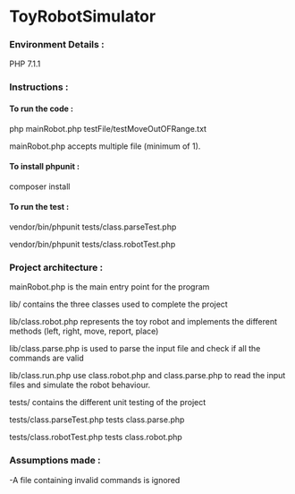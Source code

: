 # ToyRobotSimulator

### Environment Details :
PHP 7.1.1

### Instructions :

#### To run the code : 

php mainRobot.php testFile/testMoveOutOFRange.txt

mainRobot.php accepts multiple file (minimum of 1).

#### To install phpunit :

composer install 

#### To run the test : 

vendor/bin/phpunit tests/class.parseTest.php

vendor/bin/phpunit tests/class.robotTest.php



### Project architecture : 

mainRobot.php is the main entry point for the program

lib/ contains the three classes used to complete the project

lib/class.robot.php represents the toy robot and implements the different methods (left, right, move, report, place)

lib/class.parse.php is used to parse the input file and check if all the commands are valid

lib/class.run.php use class.robot.php and class.parse.php to read the input files and simulate the robot behaviour.


tests/ contains the different unit testing of the project

tests/class.parseTest.php tests class.parse.php

tests/class.robotTest.php tests class.robot.php

### Assumptions made : 

-A file containing invalid commands is ignored
